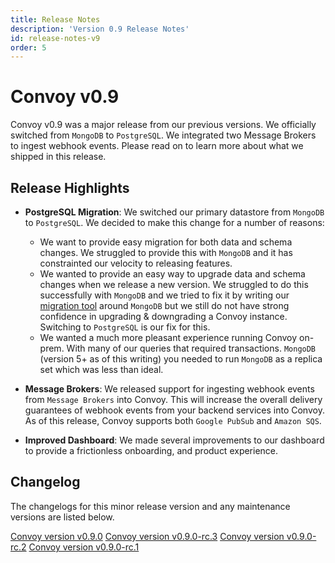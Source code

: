 ```yaml
---
title: Release Notes
description: 'Version 0.9 Release Notes'
id: release-notes-v9
order: 5
---
```


# Convoy v0.9
Convoy v0.9 was a major release from our previous versions. We officially switched from `MongoDB` to `PostgreSQL`. We integrated two Message Brokers to ingest webhook events. Please read on to learn more about what we shipped in this release.

## Release Highlights
- **PostgreSQL Migration**: We switched our primary datastore from `MongoDB` to `PostgreSQL`. We decided to make this change for a number of reasons:
    - We want to provide easy migration for both data and schema changes. We struggled to provide this with `MongoDB` and it has constrainted our velocity to releasing features.
    - We wanted to provide an easy way to upgrade data and schema changes when we release a new version. We struggled to do this successfully with `MongoDB` and we tried to fix it by writing our [migration tool](https://getconvoy.io/blog/data-migrations-in-mongodb-using-golang) around `MongoDB` but we still do not have strong confidence in upgrading & downgrading a Convoy instance. Switching to `PostgreSQL` is our fix for this.
    - We wanted a much more pleasant experience running Convoy on-prem. With many of our queries that required transactions. `MongoDB` (version 5+ as of this writing) you needed to run `MongoDB` as a replica set which was less than ideal.

- **Message Brokers**: We released support for ingesting webhook events from `Message Brokers` into Convoy. This will increase the overall delivery guarantees of webhook events from your backend services into Convoy. As of this release, Convoy supports both `Google PubSub` and `Amazon SQS`. 

- **Improved Dashboard**: We made several improvements to our dashboard to provide a frictionless onboarding, and product experience.

## Changelog
The changelogs for this minor release version and any maintenance versions are listed below.

[Convoy version v0.9.0](https://github.com/frain-dev/convoy/releases/tag/v0.9.0)
[Convoy version v0.9.0-rc.3](https://github.com/frain-dev/convoy/releases/tag/v0.9.0-rc.3)
[Convoy version v0.9.0-rc.2](https://github.com/frain-dev/convoy/releases/tag/v0.9.0-rc.2)
[Convoy version v0.9.0-rc.1](https://github.com/frain-dev/convoy/releases/tag/v0.9.0-rc.1)
